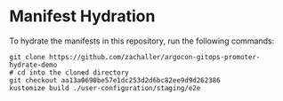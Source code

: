 # Manifest Hydration

To hydrate the manifests in this repository, run the following commands:

```shell
git clone https://github.com/zachaller/argocon-gitops-promoter-hydrate-demo
# cd into the cloned directory
git checkout aa13a0690be57e1dc253d2d6bc82ee9d9d262386
kustomize build ./user-configuration/staging/e2e
```
